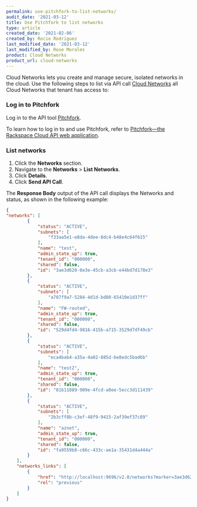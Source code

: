 ```yaml
---
permalink: use-pitchfork-to-list-networks/
audit_date: '2021-03-12'
title: Use Pitchfork to list networks
type: article
created_date: '2021-02-06'
created_by: Rocio Rodriguez
last_modified_date: '2021-03-12'
last_modified_by: Rose Morales
product: Cloud Networks
product_url: cloud-networks
---
```


Cloud Networks lets you create and manage secure, isolated networks in the
cloud. Use the following steps to list via API call
[Cloud Networks](https://docs.rackspace.com/support/how-to/cloud-networks) all Cloud
Networks that tenant has access to:

### Log in to Pitchfork

Log in to the API tool [Pitchfork](https://pitchfork.rax.io/).

To learn how to log in to and use Pitchfork, refer to 
[Pitchfork—the Rackspace Cloud API web application](/support/how-to/pitchfork-the-rackspace-cloud-api-web-application).

### List networks

1. Click the **Networks** section.
2. Navigate to the **Networks** > **List Networks**.
3. Click **Details**.
4. Click **Send API Call**.

The **Response Body** output of the API call displays the Networks and status, as shown in the following example:

```json
{
"networks": [
        {
            "status": "ACTIVE", 
            "subnets": [
                "f33aa5e1-e8da-4dee-8dc4-b48e4c64f615"
            ], 
            "name": "test", 
            "admin_state_up": true, 
            "tenant_id": "000000", 
            "shared": false, 
            "id": "3ae3d620-8e3e-45cb-a3cb-e44bd7d178e3"
        }, 
        {
            "status": "ACTIVE", 
            "subnets": [
                "a707f9a7-5284-4d1d-bd80-65410e1d37ff"
            ], 
            "name": "FW-routed", 
            "admin_state_up": true, 
            "tenant_id": "000000", 
            "shared": false, 
            "id": "529d4fd4-9816-415b-a715-3529d7df49cb"
        }, 
        {
            "status": "ACTIVE", 
            "subnets": [
                "eca4bab4-a35a-4a02-885d-be8edc5bad6b"
            ], 
            "name": "test2", 
            "admin_state_up": true, 
            "tenant_id": "000000", 
            "shared": false, 
            "id": "81b11889-909e-4fcd-a0ee-5ecc3d111439"
        }, 
        {
            "status": "ACTIVE", 
            "subnets": [
                "2b3cff8b-c3ef-48f9-9415-2af39ef37c89"
            ], 
            "name": "aznet", 
            "admin_state_up": true, 
            "tenant_id": "000000", 
            "shared": false, 
            "id": "fa9559b8-c66c-433c-ae1a-35431d4a444a"
        }
    ], 
    "networks_links": [
        {
            "href": "http://localhost:9696/v2.0/networks?marker=3ae3d621-8e3e-45cb-a3cb-e44bd7d178e2&page_reverse=True", 
            "rel": "previous"
        }
    ]
}
```
